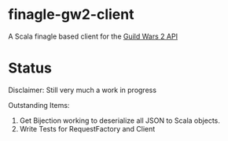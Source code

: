 finagle-gw2-client
==================

A Scala finagle based client for the [Guild Wars 2 API](http://wiki.guildwars2.com/wiki/API)

Status
==================
Disclaimer: Still very much a work in progress

Outstanding Items:  
1. Get Bijection working to deserialize all JSON to Scala objects.  
2. Write Tests for RequestFactory and Client  


